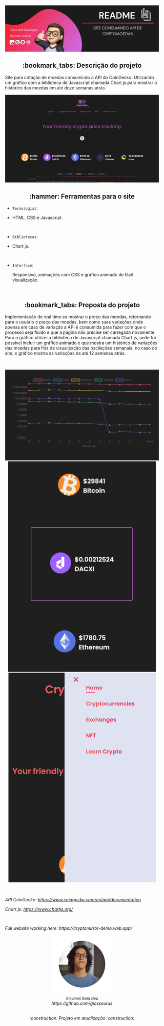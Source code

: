 ![readme img](https://github.com/giossaurus/dacxi_frontend_test/blob/main/readmeimg.png)
<br>


<h2 align="center"> :bookmark_tabs: Descrição do projeto </h2>
<p>Site para cotação de moedas consumindo a API do CoinGecko. Utilizando um gráfico com a biblioteca de Javascript chamada Chart.js para mostrar o histórico das moedas em até doze semanas atrás.<p>
  <div align="center">
    <img src="https://github.com/giossaurus/dacxi_frontend_test/blob/main/readmegif.gif">
  </div>
 <h2 align = "center" >:hammer: Ferramentas para o site</h2>

- `Tecnologias`: 
- <p> HTML, CSS e Javascript.<p>
  <br>
 - `Bibliotecas`: 
- <p> Chart.js.<p>
  <br>
- `Interface`: 
  <p>Responsivo, animações com CSS e gráfico animado de fácil visualização.<p>
<br>
<h2 align="center"> :bookmark_tabs: Proposta do projeto </h2>
<p>Implementação do real time ao mostrar o preço das moedas, retornando para o usuário o preço das moedas, bem como suas variações onde apenas em caso de variação a API é consumida para fazer com que o processo seja fluido e que a página não precise ser carregada novamente. Para o gráfico utilizei a biblioteca de Javascript chamada Chart.js, onde foi possível incluir um gráfico animado e que mostra um histórico de variações das moedas para fins de visualização das oscilações semanais, no caso do site, o gráfico mostra as variações de até 12 semanas atrás.<p><br>

<div align="center">
<img src="https://github.com/giossaurus/dacxi_frontend_test/blob/main/assets/img/s1.png">
  </div>
<div align="center">
<img height=686px width=484 src="https://github.com/giossaurus/dacxi_frontend_test/blob/main/assets/img/s2.png">
<img src="https://github.com/giossaurus/dacxi_frontend_test/blob/main/assets/img/s3.png">
</div>

<br><p><em> API CoinGecko: https://www.coingecko.com/en/api/documentation <em><br>
 
<em> Chart.js: https://www.chartjs.org/<em></h3>
<p><br>
  
<p><em> Full website working here: https://cryptomirror-demo.web.app/ <em><br>


<div align="center">
    <img src="https://github.com/giossaurus/giossaurus/blob/main/profilepic.png" width=190>
</div>    
<div align="center">
    <sub >Giovanni Della Dea</sub>
    <br>https://github.com/giossaurus<br>
</div> <br>
<p align="center">:construction: Projeto em atualização :construction:</p>
